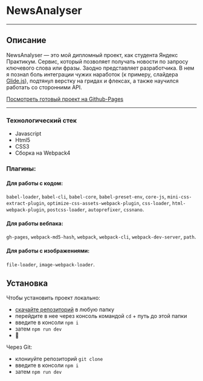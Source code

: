 # NewsAnalyser
---
## Описание
NewsAnalyser — это мой дипломный проект, как студента Яндекс Практикум. Сервис, который позволяет получать новости по запросу ключевого слова или фразы. Заодно представляет разработчика. В нем я познал боль интеграции чужих наработок (к примеру, слайдера [Glide.js](https://glidejs.com/)), подтянул верстку на гридах и флексах, а также научился работать со сторонними API.

[Посмотреть готовый проект на Github-Pages](https://eugenetsy.github.io/NewsAnalyzer/)

---
### Технологический стек
* Javascript
* Html5
* CSS3
* Сборка на Webpack4
### Плагины:
#### Для работы с кодом:
`babel-loader`, `babel-cli`, `babel-core`, `babel-preset-env`, `core-js`, `mini-css-extract-plugin`, `optimize-css-assets-webpack-plugin`, `css-loader`, `html-webpack-plugin`, `postcss-loader`, `autoprefixer`, `cssnano`.
#### Для работы вебпака:
`gh-pages`, `webpack-md5-hash`, `webpack`, `webpack-cli`, `webpack-dev-server`, `path`.
#### Для работы с изображениями:
`file-loader`, `image-webpack-loader`.

## Установка
Чтобы установить проект локально:
* [скачайте репозиторий](https://github.com/EugeneTsy/NewsAnalyzer/archive/master.zip) в любую папку
* перейдите в нее через консоль командой `cd` + путь до этой папки
* введите в консоли `npm i`
* затем `npm run dev`
* 🚬

Через Git:
* клониуйте репозиторий `git clone`
* введите в консоли `npm i`
* затем `npm run dev`


